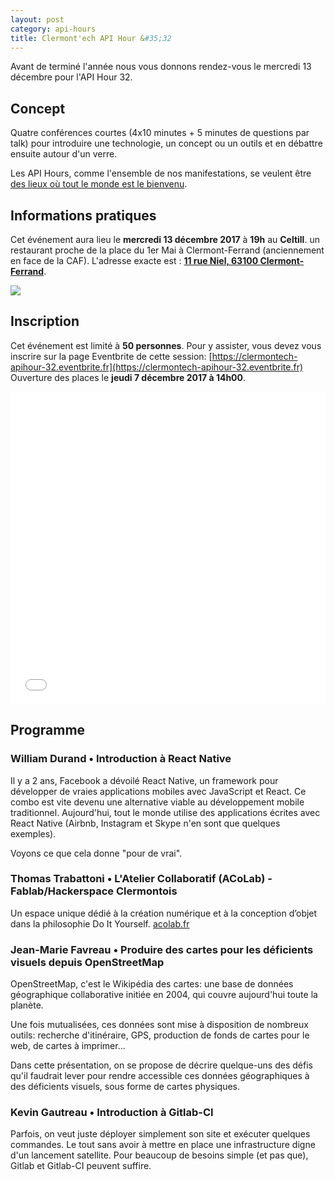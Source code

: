 ```yaml
---
layout: post
category: api-hours
title: Clermont'ech API Hour &#35;32
---
```


Avant de terminé l'année nous vous donnons rendez-vous le mercredi 13 décembre
pour l'API Hour 32. 


## Concept

Quatre conférences courtes (4x10 minutes + 5 minutes de questions par talk)
pour introduire une technologie, un concept ou un outils et en débattre ensuite
autour d'un verre.

Les API Hours, comme l'ensemble de nos manifestations, se veulent être [des
lieux où tout le monde est le bienvenu](/code-of-conduct.html).


## Informations pratiques

Cet événement aura lieu le **mercredi 13 décembre 2017** à **19h** au **Celtill**.  un
restaurant proche de la place du 1er Mai à Clermont-Ferrand (anciennement en face de la
CAF). L'adresse exacte est : [**11 rue Niel, 63100 Clermont-Ferrand**](https://maps.google.fr/maps?ie=UTF8&cid=3358887464373546188&q=Celtill).

[![](http://maps.googleapis.com/maps/api/staticmap?center=Celtill&size=600x400&sensor=false&markers=color:red%7C45.78431,3.10160)](https://maps.google.fr/maps?ie=UTF8&cid=3358887464373546188&q=Celtill)

## Inscription

Cet événement est limité à **50 personnes**.  Pour y assister, vous devez vous
inscrire sur la page Eventbrite de cette session: [https://clermontech-apihour-32.eventbrite.fr](https://clermontech-apihour-32.eventbrite.fr)
Ouverture des places le **jeudi 7 décembre 2017 à 14h00**.


<iframe src="//eventbrite.fr/tickets-external?eid=41053030720&ref=etckt" frameborder="0" height="500" width="100%" vspace="0" hspace="0" marginheight="5" marginwidth="5" scrolling="auto" allowtransparency="true"></iframe>


## Programme

### William Durand • Introduction à React Native

Il y a 2 ans, Facebook a dévoilé React Native, un framework pour développer de 
vraies applications mobiles avec JavaScript et React. Ce combo est vite devenu 
une alternative viable au développement mobile traditionnel. Aujourd'hui, tout 
le monde utilise des applications écrites avec React Native (Airbnb, Instagram 
et Skype n'en sont que quelques exemples). 

Voyons ce que cela donne "pour de vrai".


### Thomas Trabattoni • L'Atelier Collaboratif (ACoLab) - Fablab/Hackerspace Clermontois

Un espace unique dédié à la création numérique et à la conception d’objet dans 
la philosophie Do It Yourself. [acolab.fr](http://acolab.fr)


### Jean-Marie Favreau • Produire des cartes pour les déficients visuels depuis OpenStreetMap 

OpenStreetMap, c'est le Wikipédia des cartes: une base de données géographique 
collaborative initiée en 2004, qui couvre aujourd'hui toute la planète.

Une fois mutualisées, ces données sont mise à disposition de nombreux outils: 
recherche d'itinéraire, GPS, production de fonds de cartes pour le web, de 
cartes à imprimer...

Dans cette présentation, on se propose de décrire quelque-uns des défis qu'il 
faudrait lever pour rendre accessible ces données géographiques à des 
déficients visuels, sous forme de cartes physiques.


### Kevin Gautreau • Introduction à Gitlab-CI

Parfois, on veut juste déployer simplement son site et exécuter quelques 
commandes. Le tout sans avoir à mettre en place une infrastructure digne d'un 
lancement satellite. Pour beaucoup de besoins simple (et pas que), Gitlab et 
Gitlab-CI peuvent suffire.

